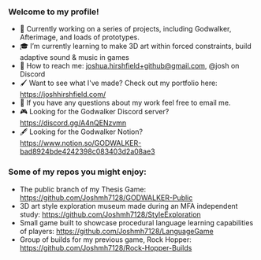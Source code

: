 ### Welcome to my profile!

- :mechanical_arm: Currently working on a series of projects, including Godwalker, Afterimage, and loads of prototypes.
- :mortar_board: I’m currently learning to make 3D art within forced constraints, build adaptive sound & music in games
- :email: How to reach me: joshua.hirshfield+github@gmail.com, @josh on Discord
- :paintbrush: Want to see what I've made? Check out my portfolio here: https://joshhirshfield.com/
- :thought_balloon: If you have any questions about my work feel free to email me. 
- :video_game: Looking for the Godwalker Discord server? https://discord.gg/A4nQENzvmn
- 🖋️ Looking for the Godwalker Notion? https://www.notion.so/GODWALKER-bad8924bde4242398c083403d2a08ae3

### Some of my repos you might enjoy:
- The public branch of my Thesis Game: https://github.com/Joshmh7128/GODWALKER-Public
- 3D art style exploration museum made during an MFA independent study: https://github.com/Joshmh7128/StyleExploration
- Small game built to showcase procedural language learning capabilities of players: https://github.com/Joshmh7128/LanguageGame
- Group of builds for my previous game, Rock Hopper: https://github.com/Joshmh7128/Rock-Hopper-Builds
